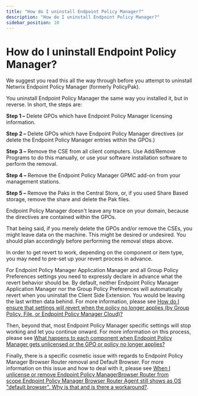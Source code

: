 ```yaml
---
title: "How do I uninstall Endpoint Policy Manager?"
description: "How do I uninstall Endpoint Policy Manager?"
sidebar_position: 10
---
```


# How do I uninstall Endpoint Policy Manager?

We suggest you read this all the way through before you attempt to uninstall Netwrix Endpoint Policy
Manager (formerly PolicyPak).

You uninstall Endpoint Policy Manager the same way you installed it, but in reverse. In short, the
steps are:

**Step 1 –** Delete GPOs which have Endpoint Policy Manager licensing information.

**Step 2 –** Delete GPOs which have Endpoint Policy Manager directives (or delete the Endpoint
Policy Manager entries within the GPOs.)

**Step 3 –** Remove the CSE from all client computers. Use Add/Remove Programs to do this manually,
or use your software installation software to perform the removal.

**Step 4 –** Remove the Endpoint Policy Manager GPMC add-on from your management stations.

**Step 5 –** Remove the Paks in the Central Store, or, if you used Share Based storage, remove the
share and delete the Pak files.

Endpoint Policy Manager doesn't leave any trace on your domain, because the directives are contained
within the GPOs.

That being said, if you merely delete the GPOs and/or remove the CSEs, you might leave data on the
machine. This might be desired or undesired. You should plan accordingly before performing the
removal steps above.

In order to get revert to work, depending on the component or item type, you may need to pre-set up
your revert process in advance.

For Endpoint Policy Manager Application Manager and all Group Policy Preferences settings you need
to expressly declare in advance what the revert behavior should be. By default, neither Endpoint
Policy Manager Application Manager nor the Group Policy Preferences will automatically revert when
you uninstall the Client Side Extension. You would be leaving the last written data behind. For more
information, please see
[How do I ensure that settings will revert when the policy no longer applies (by Group Policy, File, or Endpoint Policy Manager Cloud)?](/docs/endpointpolicymanager/gettingstarted/misc/knowledgebase/troubleshooting/settingsrevert.md)

Then, beyond that, most Endpoint Policy Manager specific settings will stop working and let you
continue onward. For more information on this process, please see
[What happens to each component when Endpoint Policy Manager gets unlicensed or the GPO or policy no longer applies?](/docs/endpointpolicymanager/knowledgebase/licensing/knowledgebase/activedirectorygposccm/components_2.md)

Finally, there is a specific cosmetic issue with regards to Endpoint Policy Manager Browser Router
removal and Default Browser. For more information on this issue and how to deal with it, please see
[When I unlicense or remove Endpoint Policy ManagerBrowser Router from scope,Endpoint Policy Manager Browser Router Agent still shows as OS "default browser". Why is that and is there a workaround?](/docs/endpointpolicymanager/browserrouter/knowledgebase/installation/defaultbrowser.md).

